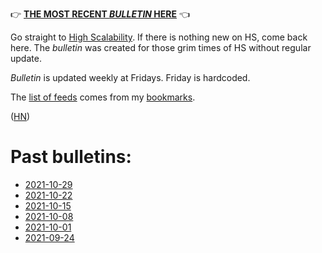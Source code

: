 &#128073; [**THE MOST RECENT _BULLETIN_ HERE**][ref_current] &#128072;

[ref_current]:https://htmlpreview.github.io/?https://github.com/jakub-m/bulletin/blob/mainline/bulletins/bulletin-2021-10-29.html

Go straight to [High Scalability](http://highscalability.com/). If there is nothing new on HS, come back here. The _bulletin_ was created for those grim times of HS without regular update.

_Bulletin_ is updated weekly at Fridays. Friday is hardcoded.

The [list of feeds][ref_feeds] comes from my [bookmarks][ref_tw].

([HN][ref_hn])

[ref_tw]:https://twitter.com/JakubMikians
[ref_feeds]:feeds.conf
[ref_hn]:https://news.ycombinator.com/item?id=29064640

# Past bulletins:

- [2021-10-29](https://htmlpreview.github.io/?https://github.com/jakub-m/bulletin/blob/mainline/bulletins/bulletin-2021-10-29.html)
- [2021-10-22](https://htmlpreview.github.io/?https://github.com/jakub-m/bulletin/blob/mainline/bulletins/bulletin-2021-10-22.html)
- [2021-10-15](https://htmlpreview.github.io/?https://github.com/jakub-m/bulletin/blob/mainline/bulletins/bulletin-2021-10-15.html)
- [2021-10-08](https://htmlpreview.github.io/?https://github.com/jakub-m/bulletin/blob/mainline/bulletins/bulletin-2021-10-08.html)
- [2021-10-01](https://htmlpreview.github.io/?https://github.com/jakub-m/bulletin/blob/mainline/bulletins/bulletin-2021-10-01.html)
- [2021-09-24](https://htmlpreview.github.io/?https://github.com/jakub-m/bulletin/blob/mainline/bulletins/bulletin-2021-09-24.html)
